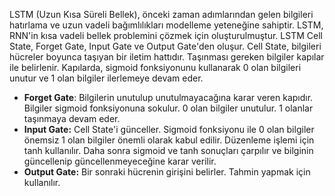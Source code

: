 LSTM (Uzun Kısa Süreli Bellek), önceki zaman adımlarından gelen bilgileri hatırlama ve uzun vadeli bağımlılıkları modelleme yeteneğine sahiptir. LSTM, RNN'in kısa vadeli bellek problemini çözmek için oluşturulmuştur. LSTM Cell State, Forget Gate, Input Gate ve Output Gate'den oluşur. Cell State, bilgileri hücreler boyunca taşıyan bir iletim hattıdır. Taşınması gereken bilgiler kapılar ile belirlenir. Kapılarda, sigmoid fonksiyonunu kullanarak 0 olan bilgileri unutur ve 1 olan bilgiler ilerlemeye devam eder.
- **Forget Gate**: Bilgilerin unutulup unutulmayacağına karar veren kapıdır. Bilgiler sigmoid fonksiyonuna sokulur. 0 olan bilgiler unutulur. 1 olanlar taşınmaya devam eder.
- **Input Gate:** Cell State'i günceller. Sigmoid fonksiyonu ile 0 olan bilgiler önemsiz 1 olan bilgiler önemli olarak kabul edilir. Düzenleme işlemi için tanh kullanılır. Daha sonra sigmoid ve tanh sonuçları çarpılır ve bilginin güncellenip güncellenmeyeceğine karar verilir.
- **Output Gate:** Bir sonraki hücrenin girişini belirler. Tahmin yapmak için kullanılır.